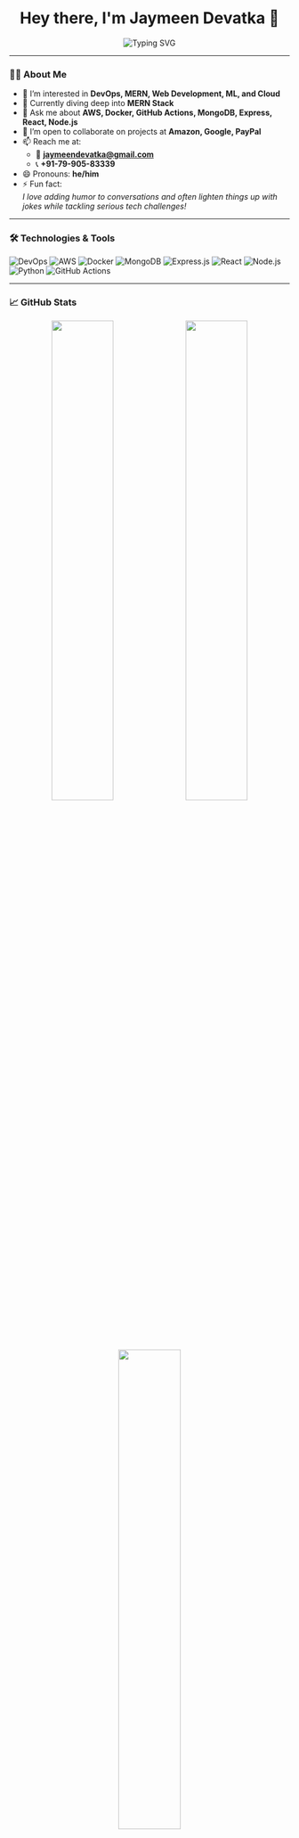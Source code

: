 <h1 align="center">Hey there, I'm Jaymeen Devatka 👋</h1>
<p align="center">
  <img src="https://readme-typing-svg.demolab.com?font=Fira+Code&weight=500&size=25&pause=1000&color=00B8D4&center=true&width=435&lines=DevOps+Enthusiast;MERN+Stack+Learner;Cloud+Explorer;ML+Practitioner" alt="Typing SVG" />
</p>

---

### 👨‍💻 About Me

- 👀 I’m interested in **DevOps, MERN, Web Development, ML, and Cloud**
- 🌱 Currently diving deep into **MERN Stack**
- 💬 Ask me about **AWS, Docker, GitHub Actions, MongoDB, Express, React, Node.js**
- 🤝 I’m open to collaborate on projects at **Amazon, Google, PayPal**
- 📫 Reach me at:  
  - 📧 **jaymeendevatka@gmail.com**  
  - 📞 **+91-79-905-83339**
- 😄 Pronouns: **he/him**
- ⚡ Fun fact:  
  _I love adding humor to conversations and often lighten things up with jokes while tackling serious tech challenges!_

---

### 🛠️ Technologies & Tools

![DevOps](https://img.shields.io/badge/-DevOps-black?style=flat-square&logo=dev.to)
![AWS](https://img.shields.io/badge/AWS-232F3E?style=flat-square&logo=amazon-aws&logoColor=white)
![Docker](https://img.shields.io/badge/Docker-2496ED?style=flat-square&logo=docker&logoColor=white)
![MongoDB](https://img.shields.io/badge/MongoDB-4EA94B?style=flat-square&logo=mongodb&logoColor=white)
![Express.js](https://img.shields.io/badge/Express.js-000000?style=flat-square&logo=express&logoColor=white)
![React](https://img.shields.io/badge/React-20232A?style=flat-square&logo=react&logoColor=61DAFB)
![Node.js](https://img.shields.io/badge/Node.js-43853D?style=flat-square&logo=node.js&logoColor=white)
![Python](https://img.shields.io/badge/Python-3776AB?style=flat-square&logo=python&logoColor=white)
![GitHub Actions](https://img.shields.io/badge/GitHub_Actions-2088FF?style=flat-square&logo=github-actions&logoColor=white)

---

### 📈 GitHub Stats

<p align="center">
  <img width="47%" src="https://github-readme-stats.vercel.app/api?username=JaymeenDevatka&show_icons=true&theme=react&count_private=true&hide=issues" />
  <img width="47%" src="https://github-readme-streak-stats.herokuapp.com/?user=JaymeenDevatka&theme=react" />
</p>

<p align="center">
  <img width="47%" src="https://github-readme-stats.vercel.app/api/top-langs/?username=JaymeenDevatka&layout=compact&theme=react" />
</p>

---

### 📫 Connect With Me

<p align="center">
  <a href="mailto:jaymeendevatka@gmail.com"><img src="https://img.shields.io/badge/-Gmail-D14836?style=flat&logo=Gmail&logoColor=white"/></a>
  <a href="https://www.linkedin.com/in/jaymeendevatka/"><img src="https://img.shields.io/badge/-LinkedIn-blue?style=flat&logo=Linkedin&logoColor=white"/></a>
  <a href="https://github.com/JaymeenDevatka"><img src="https://img.shields.io/badge/-GitHub-black?style=flat&logo=github&logoColor=white"/></a>
</p>

---

### ✨ Quote that Drives Me
> *“Code is like humor. When you have to explain it, it’s bad.” – Cory House*

---
